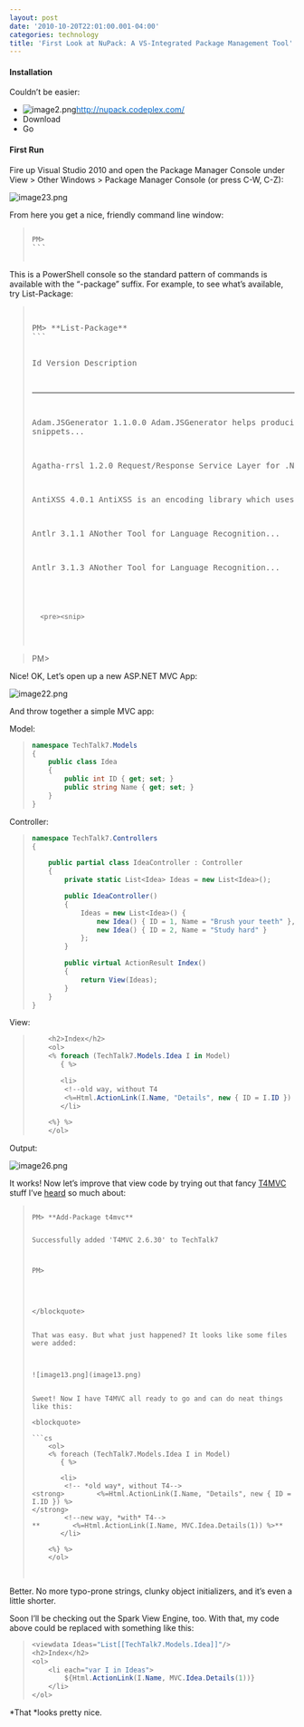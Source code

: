 ```yaml
---
layout: post
date: '2010-10-20T22:01:00.001-04:00'
categories: technology
title: 'First Look at NuPack: A VS-Integrated Package Management Tool'
---
```


<h4>Installation</h4>

Couldn’t be easier:  <ul>   <li>![image2.png](image2.png)[<u><font color="#0066cc">http://nupack.codeplex.com/</font></u>](http://nupack.codeplex.com/) </li>    <li>Download </li>    <li>Go </li> </ul>  <h4>First Run</h4>

Fire up Visual Studio 2010 and open the Package Manager Console under View > Other Windows > Package Manager Console (or press C-W, C-Z):

![image23.png](image23.png)

From here you get a nice, friendly command line window:
<blockquote>   <pre><code>
PM></code>
```

</blockquote>


This is a PowerShell console so the standard pattern of commands is available with the “-package” suffix. For example, to see what’s available, try List-Package:

<blockquote>
  <pre>  <pre>PM> **List-Package**
```

Id Version Description 

-- ------- ----------- 

Adam.JSGenerator 1.1.0.0 Adam.JSGenerator helps producing snippets...

Agatha-rrsl      1.2.0 Request/Response Service Layer for .NET 

AntiXSS          4.0.1 AntiXSS is an encoding library which uses...

Antlr            3.1.1 ANother Tool for Language Recognition...

Antlr            3.1.3 ANother Tool for Language Recognition... 
```


  <pre><snip> 
```

</blockquote>

<blockquote>


PM> 
</blockquote>


Nice! OK, Let’s open up a new ASP.NET MVC App:


![image22.png](image22.png)


And throw together a simple MVC app:


Model:

<blockquote>
  
```cs
namespace TechTalk7.Models
{
    public class Idea
    {
        public int ID { get; set; }
        public string Name { get; set; }
    }
}
```

</blockquote>


Controller:

<blockquote>
  
```cs
namespace TechTalk7.Controllers
{

    public partial class IdeaController : Controller
    {
        private static List<Idea> Ideas = new List<Idea>();

        public IdeaController()
        {
            Ideas = new List<Idea>() { 
                new Idea() { ID = 1, Name = "Brush your teeth" }, 
                new Idea() { ID = 2, Name = "Study hard" } 
            };
        }

        public virtual ActionResult Index()
        {
            return View(Ideas);
        }
    }
}
```

</blockquote>


View:

<blockquote>
  
```cs
    <h2>Index</h2>
    <ol>
    <% foreach (TechTalk7.Models.Idea I in Model)
       { %>

       <li>
        <!--old way, without T4
        <%=Html.ActionLink(I.Name, "Details", new { ID = I.ID }) %> -->
       </li>

    <%} %>
    </ol>
```

</blockquote>


Output:


![image26.png](image26.png)


It works! Now let’s improve that view code by trying out that fancy [T4MVC](http://mvccontrib.codeplex.com/wikipage?title=T4MVC) stuff I’ve [heard](http://channel9.msdn.com/blogs/jongalloway/jon-takes-five-with-david-ebbo-on-t4mvc) so much about:

<blockquote>
  <pre><code>
PM> **Add-Package t4mvc**     

Successfully added 'T4MVC 2.6.30' to TechTalk7 


PM> </code>
```

</blockquote>


That was easy. But what just happened? It looks like some files were added:



![image13.png](image13.png)


Sweet! Now I have T4MVC all ready to go and can do neat things like this:

<blockquote>
  
```cs
    <ol>
    <% foreach (TechTalk7.Models.Idea I in Model)
       { %>

       <li>
        <!-- *old way*, without T4-->
<strong>        <%=Html.ActionLink(I.Name, "Details", new { ID = I.ID }) %>
</strong>
        <!--new way, *with* T4-->
**        <%=Html.ActionLink(I.Name, MVC.Idea.Details(1)) %>**
       </li>

    <%} %>
    </ol>
```

</blockquote>


Better. No more typo-prone strings, clunky object initializers, and it’s even a little shorter.


Soon I’ll be checking out the Spark View Engine, too. With that, my code above could be replaced with something like this:

<blockquote>
  
```cs
<viewdata Ideas="List[[TechTalk7.Models.Idea]]"/>
<h2>Index</h2>
<ol>
    <li each="var I in Ideas">
        ${Html.ActionLink(I.Name, MVC.Idea.Details(1))}
    </li>
</ol>
```

</blockquote>


*That *looks pretty nice. 
